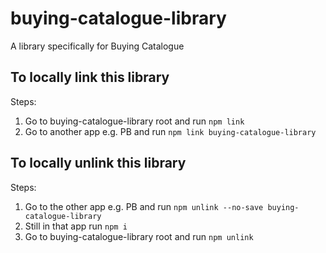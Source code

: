 # buying-catalogue-library

A library specifically for Buying Catalogue

## To locally link this library

Steps:

1. Go to buying-catalogue-library root and run `npm link`
2. Go to another app e.g. PB and run `npm link buying-catalogue-library`

## To locally unlink this library

Steps:

1. Go to the other app e.g. PB and run `npm unlink --no-save buying-catalogue-library`
2. Still in that app run `npm i`
3. Go to buying-catalogue-library root and run `npm unlink`
